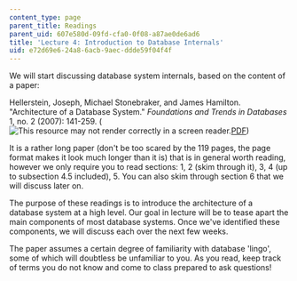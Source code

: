 ```yaml
---
content_type: page
parent_title: Readings
parent_uid: 607e580d-09fd-cfa0-0f08-a87ae0de6ad6
title: 'Lecture 4: Introduction to Database Internals'
uid: e72d69e6-24a8-6acb-9aec-ddde59f04f4f
---
```


We will start discussing database system internals, based on the content of a paper:

Hellerstein, Joseph, Michael Stonebraker, and James Hamilton. "Architecture of a Database System." _Foundations and Trends in Databases_ 1, no. 2 (2007): 141-259. (![This resource may not render correctly in a screen reader.](/images/inacessible.gif)[PDF](http://db.cs.berkeley.edu/papers/fntdb07-architecture.pdf))

It is a rather long paper (don't be too scared by the 119 pages, the page format makes it look much longer than it is) that is in general worth reading, however we only require you to read sections: 1, 2 (skim through it), 3, 4 (up to subsection 4.5 included), 5. You can also skim through section 6 that we will discuss later on.

The purpose of these readings is to introduce the architecture of a database system at a high level. Our goal in lecture will be to tease apart the main components of most database systems. Once we've identified these components, we will discuss each over the next few weeks.

The paper assumes a certain degree of familiarity with database 'lingo', some of which will doubtless be unfamiliar to you. As you read, keep track of terms you do not know and come to class prepared to ask questions!